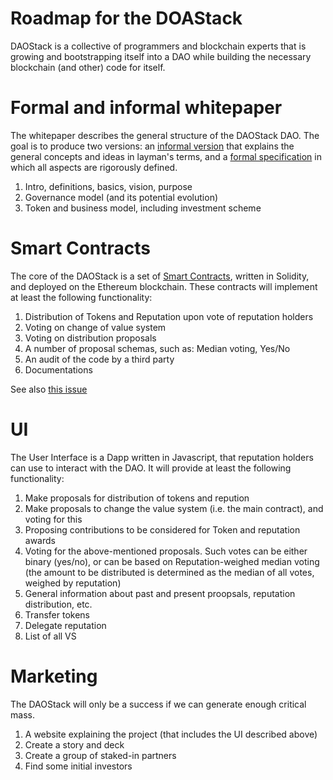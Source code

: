 
# Roadmap for the DOAStack

DAOStack is a collective of programmers and blockchain experts that is growing and bootstrapping itself into a DAO while building the necessary blockchain (and other) code for itself. 

# Formal and informal whitepaper

The whitepaper describes the general structure of the DAOStack DAO. The goal is to produce two versions: an  [informal version](DAO_protocol.md) that explains the general concepts and ideas in layman's terms, and a [formal specification](DAO.pdf) in which all aspects are rigorously defined.

1. Intro, definitions, basics, vision, purpose
1. Governance model (and its potential evolution) 
1. Token and business model, including investment scheme


# Smart Contracts

The core of the DAOStack is a set of [Smart Contracts](../contracts), written in Solidity, and deployed on the Ethereum blockchain. These contracts will implement at least the following functionality:

1. Distribution of Tokens and Reputation upon vote of reputation holders
1. Voting on change of value system
1. Voting on distribution proposals
1. A number of proposal schemas, such as: Median voting, Yes/No 
1. An audit of the code by a third party
1. Documentations

See also [this issue](https/:/github.com/daostack/daostack/issues/14)

# UI

The User Interface is a Dapp written in Javascript, that reputation holders can use to interact with the DAO. It will provide at least the following functionality:

1. Make proposals for distribution of tokens and repution
1. Make proposals to change the value system (i.e. the main contract), and voting for this
1. Proposing contributions to be considered for Token and reputation awards
1. Voting for the above-mentioned proposals. Such votes can be either binary (yes/no), or can be based on Reputation-weighed median voting (the amount to be distributed is determined as the median of all votes, weighed by reputation)
1. General information about past and present proopsals, reputation distribution, etc.
1. Transfer tokens
1. Delegate reputation
1. List of all VS

# Marketing

The DAOStack will only be a success if we can generate enough critical mass. 

1. A website explaining the project (that includes the UI described above)
1. Create a story and deck
1. Create a group of staked-in partners
1. Find some initial investors

